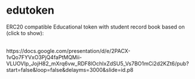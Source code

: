 # edutoken
ERC20 compatible Educational token with student record book
based on (click to show): 

<br />
https://docs.google.com/presentation/d/e/2PACX-1vQo7FYVxO3PjQ4faPtMQMii-VLUOVIp_JojH82_mXrq6vw_RDF8lOchIxZdSU5_Vs7BO1mCi2d2KZt6/pub?start=false&loop=false&delayms=3000&slide=id.p8
